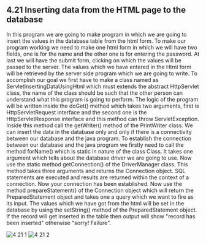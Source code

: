 
4.21 Inserting data from the HTML page to the database
------------------------------------------------------
In this program we are going to make program in which we are going to insert the values in the database table from the html form.
To make our program working we need to make one html form in which we will have two fields, one is for the name and the other one  is for entering the password. At last we will have the submit form, clicking on which the values will be passed to the server.
The values which we have entered in the Html form will be retrieved by the server side program which we are going to write. To accomplish our goal we first have to make a class named as ServletInsertingDataUsingHtml which must extends the abstract HttpServlet class, the name of the class should be such that the other person can understand what this program is going to perform. The logic of the program will be written inside the doGet() method which takes two arguments, first is HttpServletRequest interface and the second one is the HttpServletResponse interface and this method can throw ServletException.
Inside this method call the getWriter() method of the PrintWriter class. We can insert the data in the database only and only if there is a connectivity between our database and the java program. To establish the connection between our database and the java program we firstly need to call the method forName() which is static in nature of the class Class. It takes one argument which tells about the database driver  we are going to use. Now use the static method getConnection() of the DriverManager class. This method takes three arguments and returns the Connection object. SQL statements are executed and  results are returned within the context of a connection. Now your connection has been established. Now use the method prepareStatement() of the Connection object which will return the PreparedStatement object and takes one a query which we want to fire as its input. The values which we have got from the html will be set in the database by using the setString() method of the PreparedStatement object.
If the record will get inserted in the table then output will show "record has been inserted"  otherwise "sorry! Failure".


![4 21 1](https://cloud.githubusercontent.com/assets/16942766/13903078/1e370a30-ee90-11e5-940a-2b43775cee34.jpg)
![4 21 2](https://cloud.githubusercontent.com/assets/16942766/13903080/2296e550-ee90-11e5-84c2-9c6f83ab66a4.jpg)
